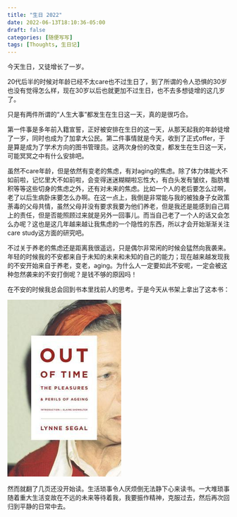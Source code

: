 ```yaml
---
title: "生日 2022"
date: 2022-06-13T18:10:36-05:00
draft: false
categories: [随便写写]
tags: [Thoughts, 生日记]
---
```


今天生日，又徒增长了一岁。

20代后半的时候对年龄已经不太care也不过生日了，到了所谓的令人恐惧的30岁也没有觉得怎么样，现在30岁以后也就更加不过生日，也不去多想徒增的这几岁了。
<!--more-->
只是有两件所谓的“人生大事”都发生在生日这一天，真的是很巧合。

第一件事是多年前入籍宣誓，正好被安排在生日的这一天，从那天起我的年龄徒增了一岁，同时也成为了加拿大公民。第二件事情就是今天，收到了正式offer，于是算是成为了学术方向的图书管理员。这两次身份的改变，都发生在生日这一天，可能冥冥之中有什么安排吧。

虽然不care年龄，但是依然有变老的焦虑，有对aging的焦虑。除了体力体能大不如前啦，记忆里大不如前啦，会变得迷迷糊糊啦忘性大，有白头发有皱纹，脂肪堆积等等这些切身的焦虑之外，还有对未来的焦虑。比如一个人的老后要怎么过啊，老了以后生病卧床要怎么办啊。在这一点上，我倒是非常能与我的被独身子女政策荼毒的父母共情，虽然父母并没有要求我要为他们养老，但是我还是能感到自己肩上的责任，但是否能照顾过来就是另外一回事儿。而当自己老了一个人的话又会怎么办呢？这也是这几年越来越让我焦虑的一个隐性的东西，所以才会开始渐渐关注care study这方面的研究吧。

不过关于养老的焦虑还是距离我很遥远，只是偶尔非常闲的时候会猛然向我袭来。年轻的时候我的不安都来自于未知的未来和未知的自己的能力；现在越来越发现我的不安开始来自于养老，变老，aging。为什么人一定要如此不安呢，一定会被这种忽然袭来的不安打倒呢？是钱不够的原因吗！

在不安的时候我总会回到书本里找前人的思考。于是今天从书架上拿出了这本书：

![18630619.jpg](/images/18630619.jpg)

然而就翻了几页还没开始读。生活琐事令人厌烦倒无法静下心来读书。一大堆琐事随着重大生活变故在不远的未来等待着我，我要振作精神，克服过去，然后再次回归到平静的日常中去。
